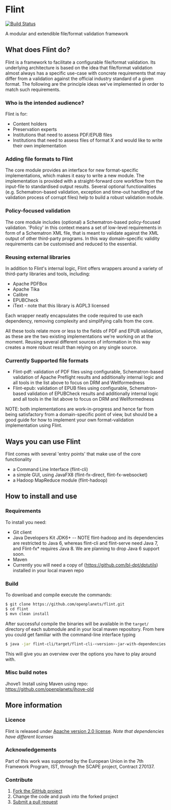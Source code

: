 
# Flint

[![Build Status](https://travis-ci.org/openplanets/flint.png)](https://travis-ci.org/openplanets/flint)

A modular and extendible file/format validation framework

## What does Flint do?
Flint is a framework to facilitate a configurable file/format validation. Its underlying architecture is based on the idea that file/format validation almost always has a specific use-case with concrete requirements that may differ from a validation against the official industry standard of a given format. The following are the principle ideas we've implemented in order to match such requirements.

### Who is the intended audience?

Flint is for:

* Content holders
* Preservation experts
* Institutions that need to assess PDF/EPUB files
* Institutions that need to assess files of format X and would like to write their own implementation

### Adding file formats to Flint
The core module provides an interface for new format-specific implementations, which makes it easy to write a new module. The implementation is provided with a straight-forward core workflow from the input-file to standardised output results. Several optional functionalities (e.g. Schematron-based validation, exception and time-out handling of the validation process of corrupt files) help to build a robust validation module.

### Policy-focused validation
The core module includes (optional) a Schematron-based policy-focused validation. 'Policy' in this context means a set of low-level requirements in form of a Schematron XML file, that is meant to validate against the XML output of other third-party programs. In this way domain-specific validity requirements can be customised and reduced to the essential.

### Reusing external libraries
In addition to Flint's internal logic, Flint offers wrappers around a variety of third-party libraries and tools, including:
* Apache PDFBox
* Apache Tika
* Calibre
* EPUBCheck 
* iText - note that this library is AGPL3 licensed

Each wrapper neatly encapsulates the code required to use each dependency, removing complexity and simplifying calls from the core.

All these tools relate more or less to the fields of PDF and EPUB validation, as these are the two existing implementations we're working on at the moment. Reusing several different sources of information in this way creates a more robust result than relying on any single source.

### Currently Supported file formats
* Flint-pdf: validation of PDF files using configurable, Schematron-based validation of Apache Preflight results and additionally internal logic and all tools in the list above to focus on DRM and Wellformedness
* Flint-epub: validation of EPUB files using configurable, Schematron-based validation of EPUBCheck results and additionally internal logic and all tools in the list above to focus on DRM and Wellformedness

NOTE: both implementations are work-in-progress and hence far from being satisfactory from a domain-specific point of view, but should be a good guide for how to implement your own format-validation implementation using Flint.

## Ways you can use Flint
Flint comes with several 'entry points' that make use of the core functionality
* a Command Line Interface (flint-cli)
* a simple GUI, using JavaFX8 (flint-fx-direct, flint-fx-websocket)
* a Hadoop MapReduce module (flint-hadoop)

## How to install and use

### Requirements

To install you need:

* Git client
* Java Developers Kit
  JDK6+ -- NOTE flint-hadoop and its dependencies are restricted to Java 6, whereas flint-cli and flint-serve
  need Java 7, and Flint-fx* requires Java 8.  We are planning to drop Java 6 support soon.
* Maven
* Currently you will need a copy of (https://github.com/bl-dpt/dptutils) installed in your local maven repo

### Build

To download and compile execute the commands:

```bash
$ git clone https://github.com/openplanets/flint.git
$ cd flint
$ mvn clean install
```

After successful compile the binaries will be available in the `target/` directory of each submodule and in your local maven repository.
From here you could get familiar with the command-line interface typing

```bash
$ java -jar flint-cli/target/flint-cli-<version>-jar-with-dependencies.jar
```

This will give you an overview over the options you have to play around with.

### Misc build notes

Jhove1:
Install using Maven using repo: https://github.com/openplanets/jhove-old

## More information

### Licence

Flint is released under [Apache version 2.0 license](LICENSE.txt).  *Note that dependencies have different licenses*

### Acknowledgements

Part of this work was supported by the European Union in the 7th Framework Program, IST, through the SCAPE project, Contract 270137.

### Contribute

1. [Fork the GitHub project](https://help.github.com/articles/fork-a-repo)
2. Change the code and push into the forked project
3. [Submit a pull request](https://help.github.com/articles/using-pull-requests)
